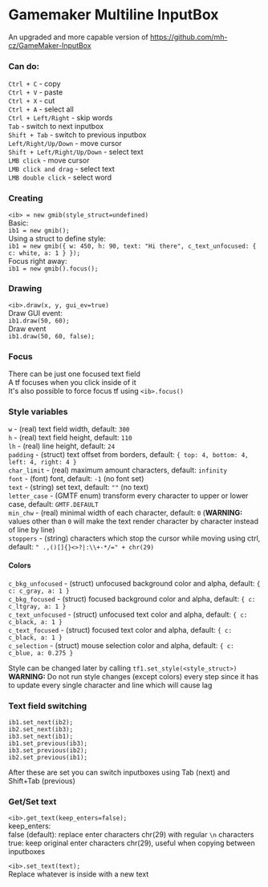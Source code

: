 # Gamemaker Multiline InputBox
An upgraded and more capable version of https://github.com/mh-cz/GameMaker-InputBox  
  
### Can do:
```Ctrl + C``` - copy  
```Ctrl + V``` - paste  
```Ctrl + X``` - cut  
```Ctrl + A``` - select all  
```Ctrl + Left/Right``` - skip words  
```Tab``` - switch to next inputbox  
```Shift + Tab``` - switch to previous inputbox  
```Left/Right/Up/Down``` - move cursor  
```Shift + Left/Right/Up/Down``` - select text  
```LMB click``` - move cursor  
```LMB click and drag``` - select text  
```LMB double click``` - select word  
  
### Creating
```<ib> = new gmib(style_struct=undefined)```  
Basic:  
```ib1 = new gmib();```  
Using a struct to define style:  
```ib1 = new gmib({ w: 450, h: 90, text: "Hi there", c_text_unfocused: { c: white, a: 1 } });```  
Focus right away:  
```ib1 = new gmib().focus();```  

### Drawing
```<ib>.draw(x, y, gui_ev=true)```  
Draw GUI event:  
```ib1.draw(50, 60);```  
Draw event  
```ib1.draw(50, 60, false);```  
  
### Focus
There can be just one focused text field  
A tf focuses when you click inside of it  
It's also possible to force focus tf using ```<ib>.focus()```  
  
### Style variables
```w``` - (real) text field width, default: ```300```  
```h``` - (real) text field height, default: ```110```  
```lh``` - (real) line height, default: ```24```  
```padding``` - (struct) text offset from borders, default: ```{ top: 4, bottom: 4, left: 4, right: 4 }```  
```char_limit``` - (real) maximum amount characters, default: ```infinity```  
```font``` - (font) font, default: ```-1``` (no font set)  
```text``` - (string) set text, default: ```""``` (no text)  
```letter_case``` - (GMTF enum) transform every character to upper or lower case, default: ```GMTF.DEFAULT```  
```min_chw``` - (real) minimal width of each character, default: ```0``` (**WARNING:** values other than ```0``` will make the text render character by character instead of line by line)  
```stoppers``` - (string) characters which stop the cursor while moving using ctrl, default: ```" .,()[]{}<>?|:\\+-*/=" + chr(29)```  
#### Colors
```c_bkg_unfocused``` - (struct) unfocused background color and alpha, default: ```{ c: c_gray, a: 1 }```  
```c_bkg_focused``` - (struct) focused background color and alpha, default: ```{ c: c_ltgray, a: 1 }```  
```c_text_unfocused``` - (struct) unfocused text color and alpha, default: ```{ c: c_black, a: 1 }```  
```c_text_focused``` - (struct) focused text color and alpha, default: ```{ c: c_black, a: 1 }```  
```c_selection``` - (struct) mouse selection color and alpha, default: ```{ c: c_blue, a: 0.275 }```  
  
Style can be changed later by calling ```tf1.set_style(<style_struct>)```  
**WARNING:** Do not run style changes (except colors) every step since it has to update every single character and line which will cause lag  
 
### Text field switching
```ib1.set_next(ib2);```  
```ib2.set_next(ib3);```  
```ib3.set_next(ib1);```  
```ib1.set_previous(ib3);```  
```ib3.set_previous(ib2);```  
```ib2.set_previous(ib1);```  
  
After these are set you can switch inputboxes using Tab (next) and Shift+Tab (previous)  
  
### Get/Set text
```<ib>.get_text(keep_enters=false);```  
keep_enters:  
false (default): replace enter characters chr(29) with regular ```\n``` characters  
true: keep original enter characters chr(29), useful when copying between inputboxes  
  
```<ib>.set_text(text);```  
Replace whatever is inside with a new text  
